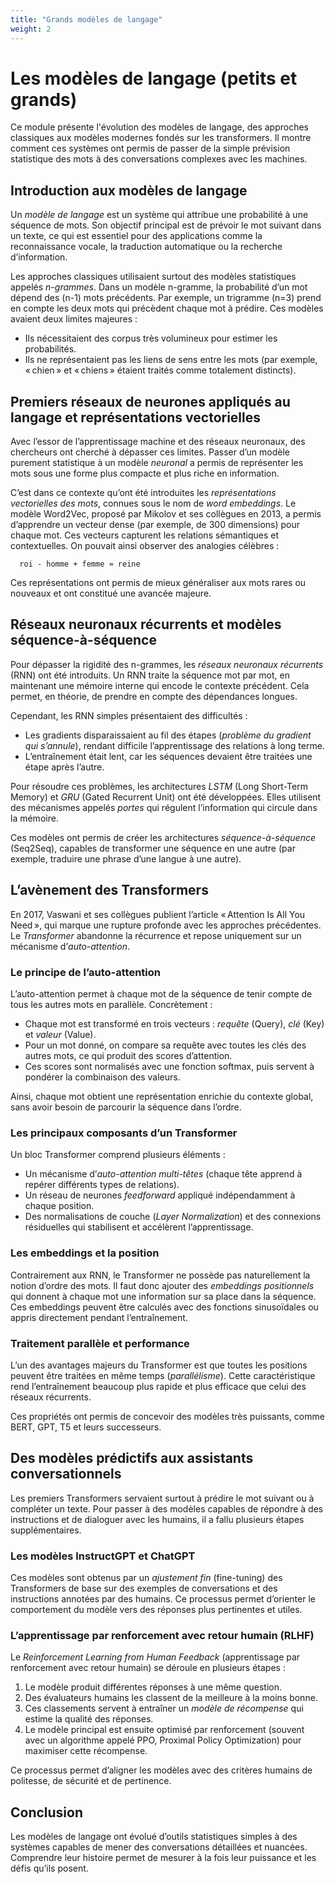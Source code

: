 ```yaml
---
title: "Grands modèles de langage"
weight: 2
---
```


# Les modèles de langage (petits et grands)

Ce module présente l'évolution des modèles de langage, des approches classiques
aux modèles modernes fondés sur les transformers. Il montre comment ces systèmes
ont permis de passer de la simple prévision statistique des mots à des
conversations complexes avec les machines.

## Introduction aux modèles de langage

Un *modèle de langage* est un système qui attribue une probabilité à une
séquence de mots. Son objectif principal est de prévoir le mot suivant dans un
texte, ce qui est essentiel pour des applications comme la reconnaissance
vocale, la traduction automatique ou la recherche d’information.

Les approches classiques utilisaient surtout des modèles statistiques appelés
*n-grammes*. Dans un modèle n-gramme, la probabilité d’un mot dépend des (n-1)
mots précédents. Par exemple, un trigramme (n=3) prend en compte les deux mots
qui précèdent chaque mot à prédire. Ces modèles avaient deux limites majeures :
- Ils nécessitaient des corpus très volumineux pour estimer les probabilités.
- Ils ne représentaient pas les liens de sens entre les mots (par exemple,
  « chien » et « chiens » étaient traités comme totalement distincts).

## Premiers réseaux de neurones appliqués au langage et représentations vectorielles

Avec l’essor de l’apprentissage machine et des réseaux neuronaux, des chercheurs
ont cherché à dépasser ces limites. Passer d’un modèle purement statistique à un
modèle *neuronal* a permis de représenter les mots sous une forme plus compacte
et plus riche en information.

C’est dans ce contexte qu’ont été introduites les *représentations vectorielles
des mots*, connues sous le nom de *word embeddings*. Le modèle Word2Vec, proposé
par Mikolov et ses collègues en 2013, a permis d’apprendre un vecteur dense (par
exemple, de 300 dimensions) pour chaque mot. Ces vecteurs capturent les
relations sémantiques et contextuelles. On pouvait ainsi observer des analogies
célèbres :

```
  roi - homme + femme ≈ reine
```

Ces représentations ont permis de mieux généraliser aux mots rares ou nouveaux
et ont constitué une avancée majeure.

## Réseaux neuronaux récurrents et modèles séquence-à-séquence

Pour dépasser la rigidité des n-grammes, les *réseaux neuronaux récurrents*
(RNN) ont été introduits. Un RNN traite la séquence mot par mot, en maintenant
une mémoire interne qui encode le contexte précédent. Cela permet, en théorie,
de prendre en compte des dépendances longues.

Cependant, les RNN simples présentaient des difficultés :
- Les gradients disparaissaient au fil des étapes (*problème du gradient qui s’annule*), rendant difficile l’apprentissage des relations à long terme.
- L’entraînement était lent, car les séquences devaient être traitées une étape après l’autre.

Pour résoudre ces problèmes, les architectures *LSTM* (Long Short-Term Memory)
et *GRU* (Gated Recurrent Unit) ont été développées. Elles utilisent des
mécanismes appelés *portes* qui régulent l’information qui circule dans la
mémoire.

Ces modèles ont permis de créer les architectures *séquence-à-séquence*
(Seq2Seq), capables de transformer une séquence en une autre (par exemple,
traduire une phrase d’une langue à une autre).

## L’avènement des Transformers

En 2017, Vaswani et ses collègues publient l’article « Attention Is All You
Need », qui marque une rupture profonde avec les approches précédentes. Le
*Transformer* abandonne la récurrence et repose uniquement sur un mécanisme
d’*auto-attention*.

### Le principe de l’auto-attention

L’auto-attention permet à chaque mot de la séquence de tenir compte de tous les
autres mots en parallèle. Concrètement :
- Chaque mot est transformé en trois vecteurs : *requête* (Query), *clé* (Key) et *valeur* (Value).
- Pour un mot donné, on compare sa requête avec toutes les clés des autres mots, ce qui produit des scores d’attention.
- Ces scores sont normalisés avec une fonction softmax, puis servent à pondérer la combinaison des valeurs.

Ainsi, chaque mot obtient une représentation enrichie du contexte global, sans
avoir besoin de parcourir la séquence dans l’ordre.

### Les principaux composants d’un Transformer

Un bloc Transformer comprend plusieurs éléments :
- Un mécanisme d’*auto-attention multi-têtes* (chaque tête apprend à repérer différents types de relations).
- Un réseau de neurones *feedforward* appliqué indépendamment à chaque position.
- Des normalisations de couche (*Layer Normalization*) et des connexions résiduelles qui stabilisent et accélèrent l’apprentissage.

### Les embeddings et la position

Contrairement aux RNN, le Transformer ne possède pas naturellement la notion
d’ordre des mots. Il faut donc ajouter des *embeddings positionnels* qui donnent
à chaque mot une information sur sa place dans la séquence. Ces embeddings
peuvent être calculés avec des fonctions sinusoïdales ou appris directement
pendant l’entraînement.

### Traitement parallèle et performance

L’un des avantages majeurs du Transformer est que toutes les positions peuvent
être traitées en même temps (*parallélisme*). Cette caractéristique rend
l’entraînement beaucoup plus rapide et plus efficace que celui des réseaux
récurrents.

Ces propriétés ont permis de concevoir des modèles très puissants, comme BERT,
GPT, T5 et leurs successeurs.

## Des modèles prédictifs aux assistants conversationnels

Les premiers Transformers servaient surtout à prédire le mot suivant ou à
compléter un texte. Pour passer à des modèles capables de répondre à des
instructions et de dialoguer avec les humains, il a fallu plusieurs étapes
supplémentaires.

### Les modèles InstructGPT et ChatGPT

Ces modèles sont obtenus par un *ajustement fin* (fine-tuning) des Transformers
de base sur des exemples de conversations et des instructions annotées par des
humains. Ce processus permet d’orienter le comportement du modèle vers des
réponses plus pertinentes et utiles.

### L’apprentissage par renforcement avec retour humain (RLHF)
Le *Reinforcement Learning from Human Feedback* (apprentissage par renforcement avec retour humain) se déroule en plusieurs étapes :
1. Le modèle produit différentes réponses à une même question.
2. Des évaluateurs humains les classent de la meilleure à la moins bonne.
3. Ces classements servent à entraîner un *modèle de récompense* qui estime la qualité des réponses.
4. Le modèle principal est ensuite optimisé par renforcement (souvent avec un algorithme appelé PPO, Proximal Policy Optimization) pour maximiser cette récompense.

Ce processus permet d’aligner les modèles avec des critères humains de politesse, de sécurité et de pertinence.

## Conclusion

Les modèles de langage ont évolué d’outils statistiques simples à des systèmes
capables de mener des conversations détaillées et nuancées. Comprendre leur
histoire permet de mesurer à la fois leur puissance et les défis qu’ils posent.
